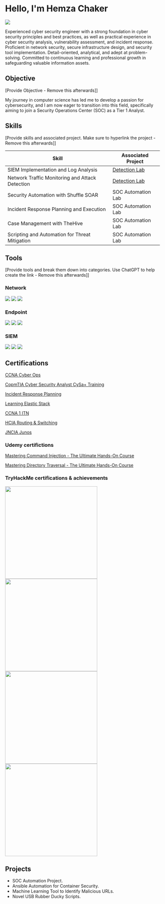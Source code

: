 # Hello, I'm Hemza Chaker
<a href="https://www.linkedin.com/in/hemza-chaker-6649b3183/"><img src="https://img.shields.io/badge/-LinkedIn-0072b1?&style=for-the-badge&logo=linkedin&logoColor=white" /></a>

Experienced cyber security engineer with a strong foundation in cyber security principles and best practices, as well as practical experience in cyber security analysis, vulnerability assessment,
and incident response. Proficient in network security, secure infrastructure design, and security tool implementation. Detail-oriented, analytical, and adept at problem-solving.
Committed to continuous learning and professional growth in safeguarding valuable information assets.

## Objective
[Provide Objective - Remove this afterwards]]

My journey in computer science has led me to develop a passion for cybersecurity, and I am now eager to transition into this field, specifically aiming to join a Security Operations Center (SOC) as a Tier 1 Analyst.

## Skills
[Provide skills and associated project. Make sure to hyperlink the project - Remove this afterwards]]

| Skill                                         | Associated Project         |
|-----------------------------------------------|----------------------------|
| SIEM Implementation and Log Analysis          | <a href="https://google.com">Detection Lab</a>|
| Network Traffic Monitoring and Attack Detection | <a href="https://google.com">Detection Lab</a>|
| Security Automation with Shuffle SOAR         | SOC Automation Lab|
| Incident Response Planning and Execution      | SOC Automation Lab|
| Case Management with TheHive                  | SOC Automation Lab|
| Scripting and Automation for Threat Mitigation | SOC Automation Lab|

## Tools
[Provide tools and break them down into categories. Use ChatGPT to help create the link - Remove this afterwards]]

### Network
<div>
    <img src="https://img.shields.io/badge/-Wireshark-1679A7?&style=for-the-badge&logo=Wireshark&logoColor=white" />
    <img src="https://img.shields.io/badge/-Suricata-EF3B2D?&style=for-the-badge&logo=Suricata&logoColor=white" />
    <img src="https://img.shields.io/badge/-Zeek-777BB4?&style=for-the-badge&logo=Zeek&logoColor=white" />
</div>

### Endpoint
<div>
    <img src="https://img.shields.io/badge/-Wazuh-1E90FF?style=for-the-badge&logo=Wazuh&logoColor=white" />
    <img src="https://img.shields.io/badge/-Velociraptor-4B275F?&style=for-the-badge&logo=Velociraptor&logoColor=white" />
    <img src="https://img.shields.io/badge/-ESET-007ACC?style=for-the-badge&logo=ESET&logoColor=white" />
</div>

### SIEM
<div>
    <img src="https://img.shields.io/badge/-Splunk-000000?&style=for-the-badge&logo=Splunk&logoColor=white" />
    <img src="https://img.shields.io/badge/-Elastic-005571?&style=for-the-badge&logo=Elastic&logoColor=white" />
    <img src="https://img.shields.io/badge/-Wazuh-1E90FF?style=for-the-badge&logo=Wazuh&logoColor=white" />
</div>

## Certifications
[CCNA Cyber Ops](https://www.credly.com/badges/d9ccb476-9faf-4960-aaba-69695047e635/public_url)

[CopmTIA Cyber Security Analyst CySa+ Training](https://www.linkedin.com/in/hemza-chaker-6649b3183/details/certifications/1635549274467/single-media-viewer/?type=DOCUMENT&profileId=ACoAACtlbuwBC0VaT86mgg3I7X3UiT2OVI27log)

[Incident Response Planning](https://www.linkedin.com/in/hemza-chaker-6649b3183/details/certifications/1708092863727/single-media-viewer/?type=DOCUMENT&profileId=ACoAACtlbuwBC0VaT86mgg3I7X3UiT2OVI27log)

[Learning Elastic Stack](https://www.linkedin.com/in/hemza-chaker-6649b3183/details/certifications/1708092918547/single-media-viewer/?profileId=ACoAACtlbuwBC0VaT86mgg3I7X3UiT2OVI27log)

[CCNA 1 ITN ](https://www.credly.com/badges/7e56624b-2258-42fb-af59-c6cf414bb42d/linked_in_profile)

[HCIA Routing & Switching](https://drive.google.com/file/d/1kQR_8gTch7JZOkLTKMfI6a7c4_LsO6f3/view?usp=sharing)

[JNCIA Junos](https://drive.google.com/file/d/1cwxmSgGdRl9Ap2AgJCrQaX4f7DQ38omp/view?usp=sharing)

### Udemy certifictions

[Mastering Command Injection - The Ultimate Hands-On Course](https://www.udemy.com/certificate/UC-79f216e5-4b93-484a-bbf0-6a486faa91b9/)

[Mastering Directory Traversal - The Ultimate Hands-On Course](https://www.udemy.com/certificate/UC-3bc8d679-d16f-4f8b-8369-18af26644096/)


### TryHackMe certifications & achievements
<div>
<img src="https://tryhackme-certificates.s3-eu-west-1.amazonaws.com/THM-QLCVD2L3DV.png" style="width:300px;">
<img src="https://tryhackme-certificates.s3-eu-west-1.amazonaws.com/THM-X18R1DXTTA.png" style="width:300px;"/>
<img src="https://tryhackme-certificates.s3-eu-west-1.amazonaws.com/THM-X18R1DXTTA.png" style="width:300px;"/>
<img src="https://tryhackme-certificates.s3-eu-west-1.amazonaws.com/THM-1DZHAS6MH2.png" style="width:300px;"/>
</div>

## Projects
- SOC Automation Project.
- Ansible Automation for Container Security.
- Machine Learning Tool to Identify Malicious URLs.
- Novel USB Rubber Ducky Scripts.
